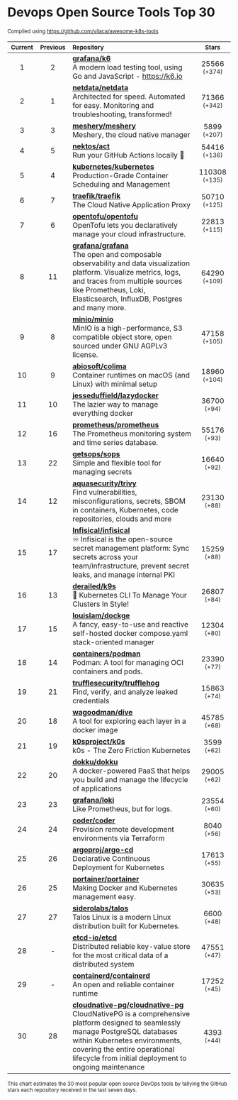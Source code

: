 # Devops Open Source Tools Top 30
<sup>Compiled using https://github.com/vilaca/awesome-k8s-tools</sup>
<div align="center">

|<sub>Current</sub>|<sub>Previous</sub>|<sub>Repository</sub>|<sub>Stars</sub>|
|:---:|:---:|:---|:---:|
|1|2|[**grafana/k6**](https://github.com/grafana/k6)<br/>A modern load testing tool, using Go and JavaScript - https://k6.io|25566 <sup>(+374)</sup>|
|2|1|[**netdata/netdata**](https://github.com/netdata/netdata)<br/>Architected for speed. Automated for easy. Monitoring and troubleshooting, transformed!|71366 <sup>(+342)</sup>|
|3|3|[**meshery/meshery**](https://github.com/meshery/meshery)<br/>Meshery, the cloud native manager|5899 <sup>(+207)</sup>|
|4|5|[**nektos/act**](https://github.com/nektos/act)<br/>Run your GitHub Actions locally 🚀|54416 <sup>(+136)</sup>|
|5|4|[**kubernetes/kubernetes**](https://github.com/kubernetes/kubernetes)<br/>Production-Grade Container Scheduling and Management|110308 <sup>(+135)</sup>|
|6|7|[**traefik/traefik**](https://github.com/traefik/traefik)<br/>The Cloud Native Application Proxy|50710 <sup>(+125)</sup>|
|7|6|[**opentofu/opentofu**](https://github.com/opentofu/opentofu)<br/>OpenTofu lets you declaratively manage your cloud infrastructure.|22813 <sup>(+115)</sup>|
|8|11|[**grafana/grafana**](https://github.com/grafana/grafana)<br/>The open and composable observability and data visualization platform. Visualize metrics, logs, and traces from multiple sources like Prometheus, Loki, Elasticsearch, InfluxDB, Postgres and many more. |64290 <sup>(+109)</sup>|
|9|8|[**minio/minio**](https://github.com/minio/minio)<br/>MinIO is a high-performance, S3 compatible object store, open sourced under GNU AGPLv3 license.|47158 <sup>(+105)</sup>|
|10|9|[**abiosoft/colima**](https://github.com/abiosoft/colima)<br/>Container runtimes on macOS (and Linux) with minimal setup|18960 <sup>(+104)</sup>|
|11|10|[**jesseduffield/lazydocker**](https://github.com/jesseduffield/lazydocker)<br/>The lazier way to manage everything docker|36700 <sup>(+94)</sup>|
|12|16|[**prometheus/prometheus**](https://github.com/prometheus/prometheus)<br/>The Prometheus monitoring system and time series database.|55176 <sup>(+93)</sup>|
|13|22|[**getsops/sops**](https://github.com/getsops/sops)<br/>Simple and flexible tool for managing secrets|16640 <sup>(+92)</sup>|
|14|12|[**aquasecurity/trivy**](https://github.com/aquasecurity/trivy)<br/>Find vulnerabilities, misconfigurations, secrets, SBOM in containers, Kubernetes, code repositories, clouds and more|23130 <sup>(+88)</sup>|
|15|17|[**Infisical/infisical**](https://github.com/Infisical/infisical)<br/>♾ Infisical is the open-source secret management platform: Sync secrets across your team/infrastructure, prevent secret leaks, and manage internal PKI|15259 <sup>(+88)</sup>|
|16|13|[**derailed/k9s**](https://github.com/derailed/k9s)<br/>🐶 Kubernetes CLI To Manage Your Clusters In Style!|26807 <sup>(+84)</sup>|
|17|15|[**louislam/dockge**](https://github.com/louislam/dockge)<br/>A fancy, easy-to-use and reactive self-hosted docker compose.yaml stack-oriented manager|12304 <sup>(+80)</sup>|
|18|14|[**containers/podman**](https://github.com/containers/podman)<br/>Podman: A tool for managing OCI containers and pods.|23390 <sup>(+77)</sup>|
|19|21|[**trufflesecurity/trufflehog**](https://github.com/trufflesecurity/trufflehog)<br/>Find, verify, and analyze leaked credentials|15863 <sup>(+74)</sup>|
|20|18|[**wagoodman/dive**](https://github.com/wagoodman/dive)<br/>A tool for exploring each layer in a docker image|45785 <sup>(+68)</sup>|
|21|19|[**k0sproject/k0s**](https://github.com/k0sproject/k0s)<br/>k0s - The Zero Friction Kubernetes|3599 <sup>(+62)</sup>|
|22|20|[**dokku/dokku**](https://github.com/dokku/dokku)<br/>A docker-powered PaaS that helps you build and manage the lifecycle of applications|29005 <sup>(+62)</sup>|
|23|23|[**grafana/loki**](https://github.com/grafana/loki)<br/>Like Prometheus, but for logs.|23554 <sup>(+60)</sup>|
|24|24|[**coder/coder**](https://github.com/coder/coder)<br/>Provision remote development environments via Terraform|8040 <sup>(+56)</sup>|
|25|26|[**argoproj/argo-cd**](https://github.com/argoproj/argo-cd)<br/>Declarative Continuous Deployment for Kubernetes|17613 <sup>(+55)</sup>|
|26|25|[**portainer/portainer**](https://github.com/portainer/portainer)<br/>Making Docker and Kubernetes management easy.|30635 <sup>(+53)</sup>|
|27|27|[**siderolabs/talos**](https://github.com/siderolabs/talos)<br/>Talos Linux is a modern Linux distribution built for Kubernetes.|6600 <sup>(+48)</sup>|
|28|-|[**etcd-io/etcd**](https://github.com/etcd-io/etcd)<br/>Distributed reliable key-value store for the most critical data of a distributed system|47551 <sup>(+47)</sup>|
|29|-|[**containerd/containerd**](https://github.com/containerd/containerd)<br/>An open and reliable container runtime|17252 <sup>(+45)</sup>|
|30|28|[**cloudnative-pg/cloudnative-pg**](https://github.com/cloudnative-pg/cloudnative-pg)<br/>CloudNativePG is a comprehensive platform designed to seamlessly manage PostgreSQL databases within Kubernetes environments, covering the entire operational lifecycle from initial deployment to ongoing maintenance|4393 <sup>(+44)</sup>|


</div>

<sub>This chart estimates the 30 most popular open source DevOps tools by tallying the GitHub stars each repository received in the last seven days.</sub>
